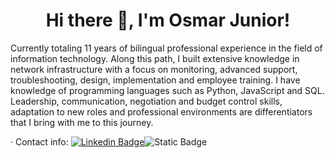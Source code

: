 <h1 align="center"> Hi there 👋, I'm Osmar Junior! </h1>

Currently totaling 11 years of bilingual professional experience in the field of information technology. Along this path, I built extensive knowledge in network infrastructure with a focus on monitoring, advanced support, troubleshooting, design, implementation and employee training. I have knowledge of programming languages ​​such as Python, JavaScript and SQL.
Leadership, communication, negotiation and budget control skills, adaptation to new roles and professional environments are differentiators that I bring with me to this journey.

· Contact info: [![Linkedin Badge](https://img.shields.io/badge/-osmarjunior04-blue?style=flat&logo=Linkedin&logoColor=white&link=https://www.linkedin.com/in/osmarjunior04/)](https://www.linkedin.com/in/osmarjunior04/)![Static Badge](https://img.shields.io/badge/-osmarjunior04@hotmail.com-blue?logo=microsoftoutlook&link=mailto:osmarjunior04@hotmail.com)




